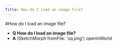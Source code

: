 ```yaml
---
Title: How do I load an image file?
---
```

#How do I load an image file?
- **Q How do I load an image file?**
- **A** (SketchMorph fromFile: 'sq.png') openInWorld

